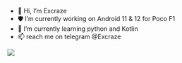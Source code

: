 - 👋 Hi, I’m Excraze
- 🛡️ I’m currently working on Android 11 & 12 for Poco F1
- 🌱 I’m currently learning python and Kotlin 
- 📫 reach me on telegram @Excraze


<img src="https://github-readme-stats.vercel.app/api?username=krtonia&&show_icons=true&title_color=ffffff&icon_color=bb2acf&text_color=daf7dc&bg_color=151515">
